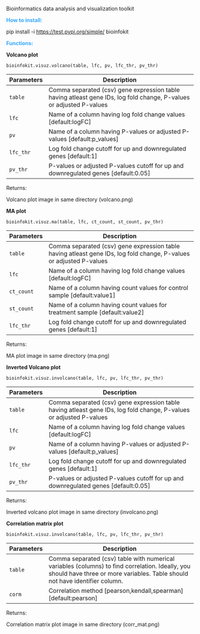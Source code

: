 Bioinformatics data analysis and visualization toolkit


**<span style="color:#33a8ff">How to install:</span>**

pip install -i https://test.pypi.org/simple/ bioinfokit 

**<span style="color:#33a8ff">Functions:</span>**

<b>Volcano plot</b>

`bioinfokit.visuz.volcano(table, lfc, pv, lfc_thr, pv_thr)`

Parameters | Description
------------ | -------------
`table` |Comma separated (csv) gene expression table having atleast gene IDs, log fold change, P-values or adjusted P-values
`lfc` | Name of a column having log fold change values [default:logFC]
`pv` | Name of a column having P-values or adjusted P-values [default:p_values]
`lfc_thr` | Log fold change cutoff for up and downregulated genes [default:1]
`pv_thr` | P-values or adjusted P-values cutoff for up and downregulated genes [default:0.05]

Returns:

Volcano plot image in same directory (volcano.png)


<b>MA plot</b>

`bioinfokit.visuz.ma(table, lfc, ct_count, st_count, pv_thr)`

Parameters | Description
------------ | -------------
`table` |Comma separated (csv) gene expression table having atleast gene IDs, log fold change, P-values or adjusted P-values
`lfc` | Name of a column having log fold change values [default:logFC]
`ct_count` | Name of a column having count values for control sample [default:value1]
`st_count` | Name of a column having count values for treatment sample [default:value2]
`lfc_thr` | Log fold change cutoff for up and downregulated genes [default:1]

Returns:

MA plot image in same directory (ma.png)


<b>Inverted Volcano plot</b>

`bioinfokit.visuz.involcano(table, lfc, pv, lfc_thr, pv_thr)`

Parameters | Description
------------ | -------------
`table` |Comma separated (csv) gene expression table having atleast gene IDs, log fold change, P-values or adjusted P-values
`lfc` | Name of a column having log fold change values [default:logFC]
`pv` | Name of a column having P-values or adjusted P-values [default:p_values]
`lfc_thr` | Log fold change cutoff for up and downregulated genes [default:1]
`pv_thr` | P-values or adjusted P-values cutoff for up and downregulated genes [default:0.05]

Returns:

Inverted volcano plot image in same directory (involcano.png)




<b>Correlation matrix plot</b>

`bioinfokit.visuz.involcano(table, lfc, pv, lfc_thr, pv_thr)`

Parameters | Description
------------ | -------------
`table` |Comma separated (csv) table with numerical variables (columns) to find correlation. Ideally, you should have three or more variables. Table should not have identifier column.
`corm` | Correlation method [pearson,kendall,spearman] [default:pearson]


Returns:

Correlation matrix plot image in same directory (corr_mat.png)